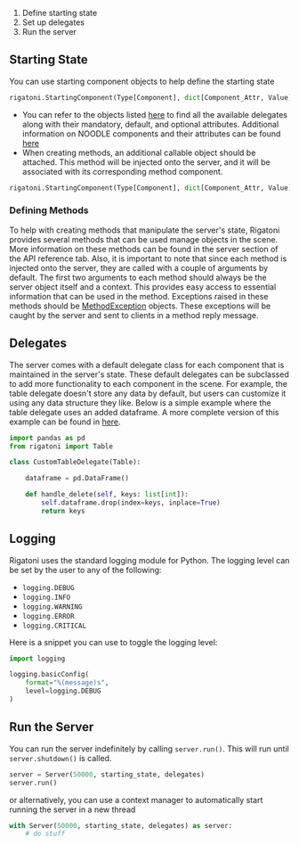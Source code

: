 
1. Define starting state
2. Set up delegates
3. Run the server

## Starting State

You can use starting component objects to help define the starting state

```python
rigatoni.StartingComponent(Type[Component], dict[Component_Attr, Value])
```

- You can refer to the objects listed [here](https://insightcenternoodles.github.io/Rigatoni/api_reference/components/) to find all the available delegates along with their 
mandatory, default, and optional attributes. Additional information on NOODLE components and their attributes can 
be found [here](https://github.com/InsightCenterNoodles/message_spec)
- When creating methods, an additional callable object should be attached. This method will be injected onto the 
server, and it will be associated with its corresponding method component.

```python
rigatoni.StartingComponent(Type[Component], dict[Component_Attr, Value], Callable)
```

### Defining Methods

To help with creating methods that manipulate the server's state, Rigatoni provides several methods that can be used
manage objects in the scene. More information on these methods can be found in the server section of the API reference
tab. Also, it is important to note that since each method is injected onto the server, they are called with a couple of 
arguments by default. The first two arguments to each method should always be the server object itself and 
a context. This provides easy access to essential information that can be used in the method. Exceptions raised
in these methods should be [MethodException](api_reference/delegates.md##MethodException) objects. These exceptions 
will be caught by the server and sent to clients in a method reply message.

## Delegates

The server comes with a default delegate class for each component that is maintained in the server's state. These
default delegates can be subclassed to add more functionality to each component in the scene. For example, the table 
delegate doesn't store any data by default, but users can customize it using any data structure they like. Below is a
simple example where the table delegate uses an added dataframe. A more complete version of this example can be found in
[here](https://github.com/InsightCenterNoodles/Rigatoni/blob/v0.2.1/tests/examples/basic_server.py).

```python
import pandas as pd
from rigatoni import Table

class CustomTableDelegate(Table):

    dataframe = pd.DataFrame()

    def handle_delete(self, keys: list[int]):
        self.dataframe.drop(index=keys, inplace=True)
        return keys
```

## Logging

Rigatoni uses the standard logging module for Python.
The logging level can be set by the user to any of the following:

- `logging.DEBUG`
- `logging.INFO`
- `logging.WARNING`
- `logging.ERROR`
- `logging.CRITICAL`

Here is a snippet you can use to toggle the logging level:
```python
import logging

logging.basicConfig(
    format="%(message)s",
    level=logging.DEBUG
)
```

## Run the Server

You can run the server indefinitely by calling `server.run()`. This will run until `server.shutdown()` is called.

```python
server = Server(50000, starting_state, delegates)
server.run() 
```
or alternatively, you can use a context manager to automatically start running the server in a new thread

```python
with Server(50000, starting_state, delegates) as server:
    # do stuff
```

